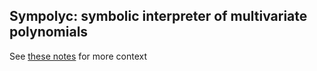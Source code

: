 ## Sympolyc: symbolic interpreter of multivariate polynomials

See [these notes](https://hackmd.io/@dannywillems/SyHar7p5A) for more context
